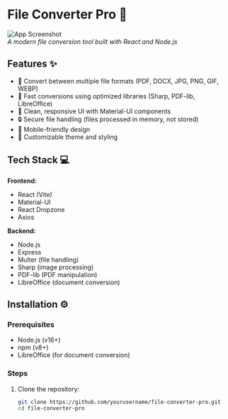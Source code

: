 # File Converter Pro 🚀

![App Screenshot](/screenshot.png)  
*A modern file conversion tool built with React and Node.js*

## Features ✨

- 🔄 Convert between multiple file formats (PDF, DOCX, JPG, PNG, GIF, WEBP)
- 🚀 Fast conversions using optimized libraries (Sharp, PDF-lib, LibreOffice)
- 🎨 Clean, responsive UI with Material-UI components
- 🔒 Secure file handling (files processed in memory, not stored)
- 📱 Mobile-friendly design
- 🌈 Customizable theme and styling

## Tech Stack 💻

**Frontend:**
- React (Vite)
- Material-UI
- React Dropzone
- Axios

**Backend:**
- Node.js
- Express
- Multer (file handling)
- Sharp (image processing)
- PDF-lib (PDF manipulation)
- LibreOffice (document conversion)

## Installation ⚙️

### Prerequisites
- Node.js (v16+)
- npm (v8+)
- LibreOffice (for document conversion)

### Steps

1. Clone the repository:
   ```bash
   git clone https://github.com/yourusername/file-converter-pro.git
   cd file-converter-pro
